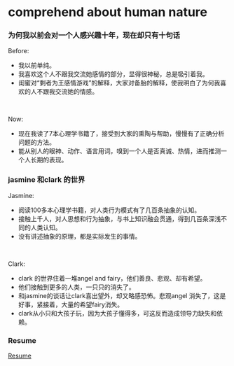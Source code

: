 comprehend about human nature
=============================


### 为何我以前会对一个人感兴趣十年，现在却只有十句话

Before:

- 我以前单纯。
- 我喜欢这个人不跟我交流她感情的部分，显得很神秘，总是吸引着我。
- 闺蜜对“剩者为王感情游戏”的解释，大家对备胎的解释，使我明白了为何我喜欢的人不跟我交流她的情感。
<br />

Now:

- 现在我读了7本心理学书籍了，接受到大家的熏陶与帮助，慢慢有了正确分析问题的方法。
- 能从别人的眼神、动作、语言用词，嗅到一个人是否真诚、热情，进而推测一个人长期的表现。


### jasmine 和clark 的世界

Jasmine:

- 阅读100多本心理学书籍，对人类行为模式有了几百条抽象的认知。
- 接触上千人，对人思想和行为抽象，与书上知识融会贯通，得到几百条深浅不同的人类认知。
- 没有讲述抽象的原理，都是实际发生的事情。
<br />

Clark:

- clark 的世界住着一堆angel and fairy，他们善良、悲观、却有希望。
- 他们接触到更多的人类，一只只的消失了。
- 和jasmine的谈话让clark喜出望外，却又略感恐怖。悲观angel 消失了，这是好事，紧接着，大量的希望fairy消失。
- clark从小只和大孩子玩，因为大孩子懂得多，可这反而造成领导力缺失和依赖。


### Resume

[Resume](https://github.com/LaoLiulaoliu/comprehend/blob/master/resume201508.html)


